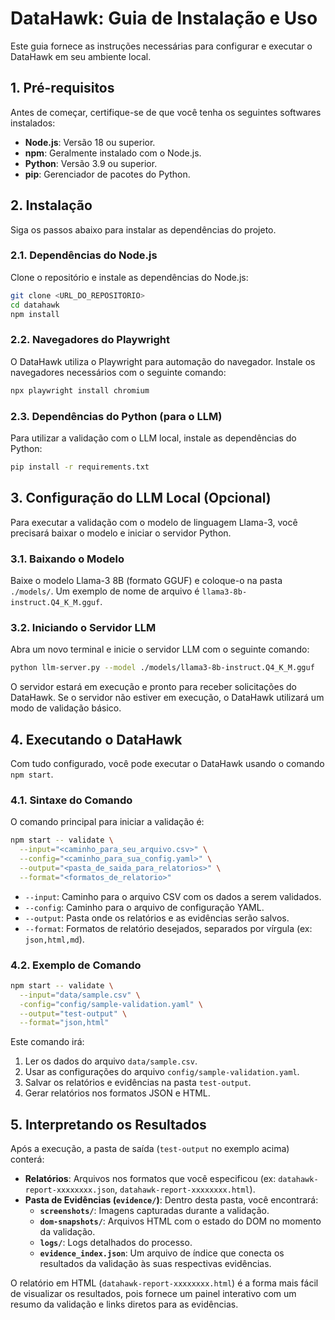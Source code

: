 
# DataHawk: Guia de Instalação e Uso

Este guia fornece as instruções necessárias para configurar e executar o DataHawk em seu ambiente local.

## 1. Pré-requisitos

Antes de começar, certifique-se de que você tenha os seguintes softwares instalados:

- **Node.js**: Versão 18 ou superior.
- **npm**: Geralmente instalado com o Node.js.
- **Python**: Versão 3.9 ou superior.
- **pip**: Gerenciador de pacotes do Python.

## 2. Instalação

Siga os passos abaixo para instalar as dependências do projeto.

### 2.1. Dependências do Node.js

Clone o repositório e instale as dependências do Node.js:

```bash
git clone <URL_DO_REPOSITORIO>
cd datahawk
npm install
```

### 2.2. Navegadores do Playwright

O DataHawk utiliza o Playwright para automação do navegador. Instale os navegadores necessários com o seguinte comando:

```bash
npx playwright install chromium
```

### 2.3. Dependências do Python (para o LLM)

Para utilizar a validação com o LLM local, instale as dependências do Python:

```bash
pip install -r requirements.txt
```

## 3. Configuração do LLM Local (Opcional)

Para executar a validação com o modelo de linguagem Llama-3, você precisará baixar o modelo e iniciar o servidor Python.

### 3.1. Baixando o Modelo

Baixe o modelo Llama-3 8B (formato GGUF) e coloque-o na pasta `./models/`. Um exemplo de nome de arquivo é `llama3-8b-instruct.Q4_K_M.gguf`.

### 3.2. Iniciando o Servidor LLM

Abra um novo terminal e inicie o servidor LLM com o seguinte comando:

```bash
python llm-server.py --model ./models/llama3-8b-instruct.Q4_K_M.gguf
```

O servidor estará em execução e pronto para receber solicitações do DataHawk. Se o servidor não estiver em execução, o DataHawk utilizará um modo de validação básico.

## 4. Executando o DataHawk

Com tudo configurado, você pode executar o DataHawk usando o comando `npm start`.

### 4.1. Sintaxe do Comando

O comando principal para iniciar a validação é:

```bash
npm start -- validate \
  --input="<caminho_para_seu_arquivo.csv>" \
  --config="<caminho_para_sua_config.yaml>" \
  --output="<pasta_de_saida_para_relatorios>" \
  --format="<formatos_de_relatorio>"
```

- `--input`: Caminho para o arquivo CSV com os dados a serem validados.
- `--config`: Caminho para o arquivo de configuração YAML.
- `--output`: Pasta onde os relatórios e as evidências serão salvos.
- `--format`: Formatos de relatório desejados, separados por vírgula (ex: `json,html,md`).

### 4.2. Exemplo de Comando

```bash
npm start -- validate \
  --input="data/sample.csv" \
  -config="config/sample-validation.yaml" \
  --output="test-output" \
  --format="json,html"
```

Este comando irá:
1. Ler os dados do arquivo `data/sample.csv`.
2. Usar as configurações do arquivo `config/sample-validation.yaml`.
3. Salvar os relatórios e evidências na pasta `test-output`.
4. Gerar relatórios nos formatos JSON e HTML.

## 5. Interpretando os Resultados

Após a execução, a pasta de saída (`test-output` no exemplo acima) conterá:

- **Relatórios**: Arquivos nos formatos que você especificou (ex: `datahawk-report-xxxxxxxx.json`, `datahawk-report-xxxxxxxx.html`).
- **Pasta de Evidências (`evidence/`)**: Dentro desta pasta, você encontrará:
    - **`screenshots/`**: Imagens capturadas durante a validação.
    - **`dom-snapshots/`**: Arquivos HTML com o estado do DOM no momento da validação.
    - **`logs/`**: Logs detalhados do processo.
    - **`evidence_index.json`**: Um arquivo de índice que conecta os resultados da validação às suas respectivas evidências.

O relatório em HTML (`datahawk-report-xxxxxxxx.html`) é a forma mais fácil de visualizar os resultados, pois fornece um painel interativo com um resumo da validação e links diretos para as evidências. 